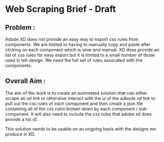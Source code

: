 # Web Scraping Brief - Draft

## Problem :
Adode XD does not provide an easy way to export css rules from components. We are limited to having to manually copy and paste after clicking on each component which is slow and manual. XD does provide an list of css rules for easy export but it is limited to a small number of those used in teh design. We need the full set of rules assocated with the components.


## Overall Aim :

The aim of the work is to create an automated solution that can either scrape an xd link or otherwise interact with the ui of the adbode xd link to pull out the css rules of each component and then create a json file containing all of the css rules broken down by each component / sub-component. It will also need to include the css rules that adobe xd does provide a list of.

This solution needs to be usable on an ongoing basis with the designs we produce in XD.
